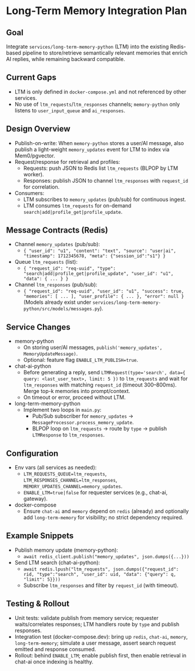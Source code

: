 # Long-Term Memory Integration Plan

## Goal
Integrate `services/long-term-memory-python` (LTM) into the existing Redis-based pipeline to store/retrieve semantically relevant memories that enrich AI replies, while remaining backward compatible.

## Current Gaps
- LTM is only defined in `docker-compose.yml` and not referenced by other services.
- No use of `ltm_requests`/`ltm_responses` channels; `memory-python` only listens to `user_input_queue` and `ai_responses`.

## Design Overview
- Publish-on-write: When `memory-python` stores a user/AI message, also publish a light-weight `memory_updates` event for LTM to index via Mem0/pgvector.
- Request/response for retrieval and profiles:
  - Requests: push JSON to Redis list `ltm_requests` (BLPOP by LTM worker).
  - Responses: publish JSON to channel `ltm_responses` with `request_id` for correlation.
- Consumers:
  - LTM subscribes to `memory_updates` (pub/sub) for continuous ingest.
  - LTM consumes `ltm_requests` for on-demand `search|add|profile_get|profile_update`.

## Message Contracts (Redis)
- Channel `memory_updates` (pub/sub):
  - `{ "user_id": "u1", "content": "text", "source": "user|ai", "timestamp": 1712345678, "meta": {"session_id":"s1"} }`
- Queue `ltm_requests` (list):
  - `{ "request_id": "req-uuid", "type": "search|add|profile_get|profile_update", "user_id": "u1", "data": { ... } }`
- Channel `ltm_responses` (pub/sub):
  - `{ "request_id": "req-uuid", "user_id": "u1", "success": true, "memories": [ ... ], "user_profile": { ... }, "error": null }`
(Models already exist under `services/long-term-memory-python/src/models/messages.py`).

## Service Changes
- memory-python
  - On storing user/AI messages, `publish('memory_updates', MemoryUpdateMessage)`.
  - Optional: feature flag `ENABLE_LTM_PUBLISH=true`.
- chat-ai-python
  - Before generating a reply, send `LTMRequest(type='search', data={ query: <last_user_text>, limit: 5 })` to `ltm_requests` and wait for `ltm_responses` with matching `request_id` (timeout 300–800ms). Merge top-k memories into prompt/context.
  - On timeout or error, proceed without LTM.
- long-term-memory-python
  - Implement two loops in `main.py`:
    - Pub/Sub subscriber for `memory_updates` → `MessageProcessor.process_memory_update`.
    - BLPOP loop on `ltm_requests` → route by `type` → publish `LTMResponse` to `ltm_responses`.

## Configuration
- Env vars (all services as needed):
  - `LTM_REQUESTS_QUEUE=ltm_requests`, `LTM_RESPONSES_CHANNEL=ltm_responses`, `MEMORY_UPDATES_CHANNEL=memory_updates`.
  - `ENABLE_LTM=true|false` for requester services (e.g., chat-ai, gateway).
- docker-compose
  - Ensure `chat-ai` and `memory` depend on `redis` (already) and optionally add `long-term-memory` for visibility; no strict dependency required.

## Example Snippets
- Publish memory update (memory-python):
  - `await redis_client.publish("memory_updates", json.dumps({...}))`
- Send LTM search (chat-ai-python):
  - `await redis.lpush("ltm_requests", json.dumps({"request_id": rid, "type":"search", "user_id": uid, "data": {"query": q, "limit": 5}}))`
  - Subscribe `ltm_responses` and filter by `request_id` (with timeout).

## Testing & Rollout
- Unit tests: validate publish from memory service; requester waits/correlates responses; LTM handlers route by `type` and publish responses.
- Integration test (docker-compose.dev): bring up `redis`, `chat-ai`, `memory`, `long-term-memory`; simulate a user message, assert search request emitted and response consumed.
- Rollout: behind `ENABLE_LTM`; enable publish first, then enable retrieval in chat-ai once indexing is healthy.

